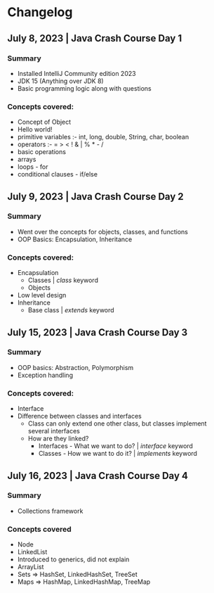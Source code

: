 # Changelog

## July 8, 2023 | Java Crash Course Day 1
### Summary
- Installed IntelliJ Community edition 2023
- JDK 15 (Anything over JDK 8)
- Basic programming logic along with questions
### Concepts covered:
  - Concept of Object
  - Hello world!
  - primitive variables :- int, long, double, String, char, boolean
  - operators :- = > < ! & | % * - /
  - basic operations
  - arrays
  - loops - for
  - conditional clauses - if/else

## July 9, 2023 | Java Crash Course Day 2
### Summary
- Went over the concepts for objects, classes, and functions
- OOP Basics: Encapsulation, Inheritance
### Concepts covered:
- Encapsulation
  - Classes | *class* keyword
  - Objects
- Low level design
- Inheritance
  - Base class | *extends* keyword

## July 15, 2023 | Java Crash Course Day 3
### Summary
- OOP basics: Abstraction, Polymorphism
- Exception handling
### Concepts covered:
  - Interface
  - Difference between classes and interfaces
    - Class can only extend one other class, but classes implement several interfaces
    - How are they linked?
      - Interfaces - What we want to do? | *interface* keyword
      - Classes - How we want to do it? | *implements* keyword 

## July 16, 2023 | Java Crash Course Day 4
### Summary
 - Collections framework
### Concepts covered
   - Node
   - LinkedList
   - Introduced to generics, did not explain
   - ArrayList
   - Sets => HashSet, LinkedHashSet, TreeSet
   - Maps => HashMap, LinkedHashMap, TreeMap